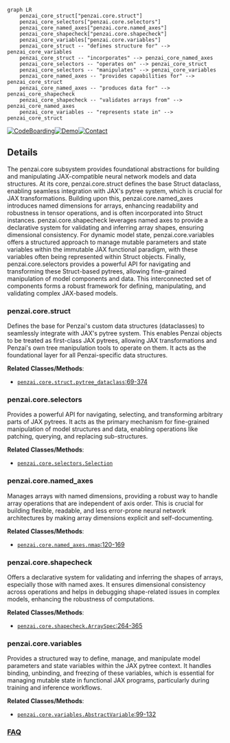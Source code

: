 ```mermaid
graph LR
    penzai_core_struct["penzai.core.struct"]
    penzai_core_selectors["penzai.core.selectors"]
    penzai_core_named_axes["penzai.core.named_axes"]
    penzai_core_shapecheck["penzai.core.shapecheck"]
    penzai_core_variables["penzai.core.variables"]
    penzai_core_struct -- "defines structure for" --> penzai_core_variables
    penzai_core_struct -- "incorporates" --> penzai_core_named_axes
    penzai_core_selectors -- "operates on" --> penzai_core_struct
    penzai_core_selectors -- "manipulates" --> penzai_core_variables
    penzai_core_named_axes -- "provides capabilities for" --> penzai_core_struct
    penzai_core_named_axes -- "produces data for" --> penzai_core_shapecheck
    penzai_core_shapecheck -- "validates arrays from" --> penzai_core_named_axes
    penzai_core_variables -- "represents state in" --> penzai_core_struct
```

[![CodeBoarding](https://img.shields.io/badge/Generated%20by-CodeBoarding-9cf?style=flat-square)](https://github.com/CodeBoarding/GeneratedOnBoardings)[![Demo](https://img.shields.io/badge/Try%20our-Demo-blue?style=flat-square)](https://www.codeboarding.org/demo)[![Contact](https://img.shields.io/badge/Contact%20us%20-%20contact@codeboarding.org-lightgrey?style=flat-square)](mailto:contact@codeboarding.org)

## Details

The penzai.core subsystem provides foundational abstractions for building and manipulating JAX-compatible neural network models and data structures. At its core, penzai.core.struct defines the base Struct dataclass, enabling seamless integration with JAX's pytree system, which is crucial for JAX transformations. Building upon this, penzai.core.named_axes introduces named dimensions for arrays, enhancing readability and robustness in tensor operations, and is often incorporated into Struct instances. penzai.core.shapecheck leverages named axes to provide a declarative system for validating and inferring array shapes, ensuring dimensional consistency. For dynamic model state, penzai.core.variables offers a structured approach to manage mutable parameters and state variables within the immutable JAX functional paradigm, with these variables often being represented within Struct objects. Finally, penzai.core.selectors provides a powerful API for navigating and transforming these Struct-based pytrees, allowing fine-grained manipulation of model components and data. This interconnected set of components forms a robust framework for defining, manipulating, and validating complex JAX-based models.

### penzai.core.struct
Defines the base for Penzai's custom data structures (dataclasses) to seamlessly integrate with JAX's pytree system. This enables Penzai objects to be treated as first-class JAX pytrees, allowing JAX transformations and Penzai's own tree manipulation tools to operate on them. It acts as the foundational layer for all Penzai-specific data structures.


**Related Classes/Methods**:

- <a href="https://github.com/google-deepmind/penzai/blob/main/penzai/core/struct.py#L69-L374" target="_blank" rel="noopener noreferrer">`penzai.core.struct.pytree_dataclass`:69-374</a>


### penzai.core.selectors
Provides a powerful API for navigating, selecting, and transforming arbitrary parts of JAX pytrees. It acts as the primary mechanism for fine-grained manipulation of model structures and data, enabling operations like patching, querying, and replacing sub-structures.


**Related Classes/Methods**:

- <a href="https://github.com/google-deepmind/penzai/blob/main/penzai/core/selectors.py" target="_blank" rel="noopener noreferrer">`penzai.core.selectors.Selection`</a>


### penzai.core.named_axes
Manages arrays with named dimensions, providing a robust way to handle array operations that are independent of axis order. This is crucial for building flexible, readable, and less error-prone neural network architectures by making array dimensions explicit and self-documenting.


**Related Classes/Methods**:

- <a href="https://github.com/google-deepmind/penzai/blob/main/penzai/core/named_axes.py#L120-L169" target="_blank" rel="noopener noreferrer">`penzai.core.named_axes.nmap`:120-169</a>


### penzai.core.shapecheck
Offers a declarative system for validating and inferring the shapes of arrays, especially those with named axes. It ensures dimensional consistency across operations and helps in debugging shape-related issues in complex models, enhancing the robustness of computations.


**Related Classes/Methods**:

- <a href="https://github.com/google-deepmind/penzai/blob/main/penzai/core/shapecheck.py#L264-L365" target="_blank" rel="noopener noreferrer">`penzai.core.shapecheck.ArraySpec`:264-365</a>


### penzai.core.variables
Provides a structured way to define, manage, and manipulate model parameters and state variables within the JAX pytree context. It handles binding, unbinding, and freezing of these variables, which is essential for managing mutable state in functional JAX programs, particularly during training and inference workflows.


**Related Classes/Methods**:

- <a href="https://github.com/google-deepmind/penzai/blob/main/penzai/core/variables.py#L99-L132" target="_blank" rel="noopener noreferrer">`penzai.core.variables.AbstractVariable`:99-132</a>




### [FAQ](https://github.com/CodeBoarding/GeneratedOnBoardings/tree/main?tab=readme-ov-file#faq)
